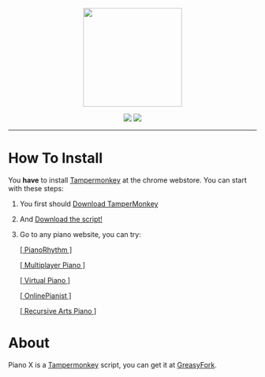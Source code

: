<p align="center">
  <img  width="200" height="200" src="https://user-images.githubusercontent.com/64395933/163937113-bba26b4f-4c60-42d2-bfb9-c4194929fc76.png">
</p>
<p align="center">
<img src="https://img.shields.io/badge/download-472a59?logo=github&logoColor=e5d0f2&style=for-the-badge"> <img src="https://img.shields.io/badge/greasyfork-472a59?logo=tampermonkey&logoColor=e5d0f2&style=for-the-badge">
</p>
<hr>
<h1>How To Install</h1>
<p>You <b>have</b> to install <a href="https://chrome.google.com/webstore/detail/tampermonkey/dhdgffkkebhmkfjojejmpbldmpobfkfo?hl=en">Tampermonkey</a> at the chrome webstore. You can start with these steps:</p>

1) You first should <a href="">Download TamperMonkey</a> 
2) And <a href="">Download the script!</a>
3) Go to any piano website, you can try:

   <a href="">[ PianoRhythm ]</a>
   
   <a href="">[ Multiplayer Piano ]</a>
   
   <a href="">[ Virtual Piano ]</a>
   
   <a href="">[ OnlinePianist ]</a>
   
   <a href="">[ Recursive Arts Piano ]</a>
  
<h1>About</h1>
Piano X is a <a href="https://chrome.google.com/webstore/detail/tampermonkey/dhdgffkkebhmkfjojejmpbldmpobfkfo?hl=en">Tampermonkey</a> script, you can get it at <a href="">GreasyFork</a>.
